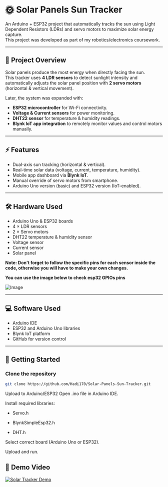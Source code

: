 # 🌞 Solar Panels Sun Tracker

An Arduino + ESP32 project that automatically tracks the sun using Light Dependent Resistors (LDRs) and servo motors to maximize solar energy capture.  
This project was developed as part of my robotics/electronics coursework.

---

## 📖 Project Overview
Solar panels produce the most energy when directly facing the sun.  
This tracker uses **4 LDR sensors** to detect sunlight intensity and automatically adjusts the solar panel position with **2 servo motors** (horizontal & vertical movement).

Later, the system was expanded with:
- **ESP32 microcontroller** for Wi-Fi connectivity.
- **Voltage & Current sensors** for power monitoring.
- **DHT22 sensor** for temperature & humidity readings.
- **Blynk IoT app integration** to remotely monitor values and control motors manually.

---

## ⚡ Features
- Dual-axis sun tracking (horizontal & vertical).
- Real-time solar data (voltage, current, temperature, humidity).
- Mobile app dashboard via **Blynk IoT**.
- Manual override of servo motors from smartphone.
- Arduino Uno version (basic) and ESP32 version (IoT-enabled).

---

## 🛠 Hardware Used
- Arduino Uno & ESP32 boards
- 4 × LDR sensors
- 2 × Servo motors
- DHT22 temperature & humidity sensor
- Voltage sensor 
- Current sensor 
- Solar panel

**Note: Don't forget to follow the specific pins for each sensor inside the code, otherwise you will have to make your own changes.**


**You can use the image below to check esp32 GPIOs pins**



![Image](https://github.com/user-attachments/assets/56b849e9-7021-48a5-a9df-443f333b9f3a)


---



## 💻 Software Used
- Arduino IDE
- ESP32 and Arduino Uno libraries
- Blynk IoT platform
- GitHub for version control




---

## 🚀 Getting Started

### Clone the repository
```bash
git clone https://github.com/Hadi170/Solar-Panels-Sun-Tracker.git

```
Upload to Arduino/ESP32
Open .ino file in Arduino IDE.

Install required libraries:

- Servo.h

- BlynkSimpleEsp32.h

- DHT.h

Select correct board (Arduino Uno or ESP32).

Upload and run.


## 🎥 Demo Video
[![Solar Tracker Demo](demo.gif)](https://github.com/Hadi170/Solar-Panels-Sun-Tracker/releases/download/V1.0/ROBOTICS2.mp4)





